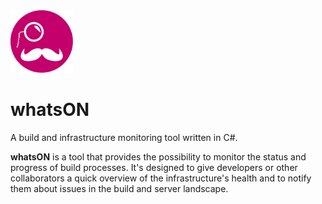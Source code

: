 
<img src="./whatsON-logo.png" width="100" height="100">

# whatsON
A build and infrastructure monitoring tool written in C#.

**whatsON** is a tool that provides the possibility to monitor the status and progress of build processes. It's designed to give developers or other collaborators a quick overview of the infrastructure's health and to notify them about issues in the build and server landscape.
